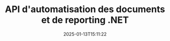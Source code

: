 ---
############################# Static ############################
layout: "landing"
date: 2025-01-13T15:11:22
draft: false

lang: fr
product: "Assembly"
product_tag: "assembly"
platform: "Net"
platform_tag: "net"

############################# Drop-down ############################
supported_platforms:
  items:
    # supported_platforms loop
    - title: ".NET"
      tag: "net"
    # supported_platforms loop
    - title: "Java"
      tag: "java"
    # supported_platforms loop
    - title: "Node.js"
      tag: "nodejs-java"

############################# Head ############################
head_title: "API .NET pour l'automatisation des documents, assemblage et génération de rapports"
head_description: "API C# .NET pour l'automatisation des documents, l'assemblage et la génération de rapports. Créez des documents PDF, Word, Excel, PPTX, HTML et email à partir de modèles personnalisés."

############################# Header ############################
title: "API d'automatisation des documents et de reporting .NET"
description: "Générez des rapports dans des applications .NET en définissant des modèles et en fusionnant des données."
words:
  for: "pour"

actions:
  main: "Téléchargez l'essai via Nuget"
  main_link: "https://www.nuget.org/packages/GroupDocs.Assembly"
  alt: "Licences"
  alt_link: "https://purchase.groupdocs.com/pricing/assembly/net/"
  title: "Prêt à commencer ?"
  description: "Essayez les fonctionnalités de GroupDocs.Assembly gratuitement ou demandez une licence."

release:
  title: "Version {0} publiée"
  notes: "Découvrez les nouveautés"
  downloads: "Téléchargements"
  link: "https://releases.groupdocs.com/assembly/net/"

code:
  title: "Remplir un graphique dans DOCX en utilisant C#"
  more: "Plus d'exemples"
  more_link: "https://github.com/groupdocs-assembly/GroupDocs.Assembly-for-.NET/"
  install: "dotnet add package GroupDocs.Assembly"
  content: |
    ```csharp {style=abap}   
    // Chemin vers le modèle principal
    string template = "chart_template.docx";

    // Récupérer les données de productivité des managers à partir de la source
    DocumentTable data_table = 
        new DocumentTable("Managers.json", 1);

    // Créer une instance de DataSourceInfo avec les données
    DataSourceInfo data 
        = new DataSourceInfo(data_table, "managers");

    // Définir les couleurs du graphique à l'aide d'un autre DataSourceInfo
    DataSourceInfo design = 
        new DataSourceInfo("red", "color");

    // Remplir le modèle avec des données et l'enregistrer en sortie
    DocumentAssembler asm = new DocumentAssembler();
    asm.AssembleDocument(template, "result.docx", data, design);
    ```

############################# Overview ############################
overview:
  enable: true
  title: "Aperçu de GroupDocs.Assembly"
  description: "Solution .NET pour automatiser la création de documents avec intégration de données avancée."
  features:
    # feature loop
    - title: "Ajouter des données commerciales aux modèles de documents avec C#"
      content: "Génération de rapports simplifiée : Avec GroupDocs.Assembly for .NET, vous pouvez insérer sans effort des données provenant de sources comme JSON ou XML dans des modèles prédéfinis."

    # feature loop
    - title: "Traiter des objets de données natifs"
      content: "Les types de documents pris en charge incluent des objets intégrés comme des diagrammes, graphiques, tableaux et listes qui peuvent être remplis automatiquement avec des données."

    # feature loop
    - title: "Fonctionnalités supplémentaires"
      content: "GroupDocs.Assembly for .NET offre d'importantes options de personnalisation. Concevez des objets de données par programmation, générez des codes-barres, utilisez des sources de données en ligne via des URL, et enregistrez la sortie dans divers formats."

############################# Platforms ############################
platforms:
  enable: true
  title: "Indépendance de la plateforme"
  description: "GroupDocs.Assembly for .NET est compatible avec les systèmes d'exploitation, frameworks et gestionnaires de paquets suivants."
  items:
    # platform loop
    - title: "Amazon"
      image: "amazon"
    # platform loop
    - title: "Docker"
      image: "docker"
    # platform loop
    - title: "Azure"
      image: "azure"
    # platform loop
    - title: "VS Code"
      image: "vs_code"
    # platform loop
    - title: "ReSharper"
      image: "resharper"
    # platform loop
    - title: "macOS"
      image: "finder"
    # platform loop
    - title: "Linux"
      image: "linux"
    # platform loop
    - title: "NuGet"
      image: "nuget"

############################# File formats ############################
formats:
  enable: true
  title: "Formats de fichiers pris en charge"
  description: |
    GroupDocs.Assembly for .NET peut traiter les [formats de fichiers suivants](https://docs.groupdocs.com/assembly/net/supported-document-formats/).
  groups:
    # group loop
    - color: "green"
      content: |
        ### Formats Microsoft Office
        * **Word:**  DOCX, DOC, DOCM, DOT, DOTX, DOTM, RTF, WordprocessingML
        * **Excel:** XLSX, XLS, XLSM, XLSB, XLTM, XLT, XLTM, XLTX, SpreadsheetML
        * **PowerPoint:** PPT, PPTX, PPTM, PPS, PPSX, PPSM, POTM, POTX
    # group loop
    - color: "blue"
      content: |
        ### Images & Autres Formats
        * **Portable:** PDF
        * **Images:** SVG, TIFF
        * **Autres formats de bureau:** ODT, OTT, OTS, ODS, ODP, OTP
      # group loop
    - color: "red"
      content: |
        ### Autres formats
        * **Web:** HTML, MHTML
        * **Emails:** EML, MSG, EMLX
        * **Autre:** EPUB, MD

############################# Features ############################
features:
  enable: true
  title: "Fonctionnalités de GroupDocs.Assembly"
  description: "Créez des documents et des rapports en utilisant des modèles de données avancés."

  items:
    # feature loop
    - icon: "preview"
      title: "Représentation avancée des données"
      content: "Prend en charge un large éventail d'objets de données tels que des graphiques, listes, tableaux, images, et plus encore."

    # feature loop
    - icon: "manipulate"
      title: "Manipulation des données"
      content: "Appliquez des formules et des opérations séquentielles pour formater et afficher les données efficacement."

    # feature loop
    - icon: "two_pages"
      title: "Large éventail de formats pris en charge"
      content: "Travaillez sans effort avec tous les formats de documents courants pour les modèles ou fichiers de sortie."

    # feature loop
    - icon: "document_settings"
      title: "Balisage riche des modèles"
      content: "Exploitez le formatage ordinal, cardinal et numérique alphabétique dans les modèles."

    # feature loop
    - icon: "text"
      title: "Incarner des codes-barres"
      content: "Générez des images de codes-barres dynamiquement et insérez-les dans vos documents."

    # feature loop
    - icon: "add"
      title: "Formatage des données"
      content: "Formatez les chaînes dans les modèles en majuscules, minuscules, capitalisées ou avec un style de première lettre en majuscule."

    # feature loop
    - icon: "manipulate"
      title: "Manipulation du contenu des documents"
      content: "Insérez dynamiquement du contenu provenant de documents externes dans vos rapports."

    # feature loop
    - icon: "convert"
      title: "Enregistrer dans plusieurs formats"
      content: "Spécifiez le format de fichier de sortie à l'aide d'extensions de fichiers ou de configurations détaillées."

    # feature loop
    - icon: "update"
      title: "Traitement des données flexible"
      content: "Insérez des images et des documents dynamiquement en utilisant des octets encodés en Base64."

############################# Code samples ############################
code_samples:
  enable: true
  title: "Exemples de code"
  description: "Exemples de code pour les opérations typiques de GroupDocs.Assembly."
  items:
    # code sample loop
    - title: "Liste à puces dans un document Microsoft Word"
      content: |
        [Les listes à puces](https://docs.groupdocs.com/assembly/net/bulleted-list-in-word-processing-document/) sont un moyen courant de présenter des données commerciales. Voici un exemple d'ajout d'une liste à un document Word en utilisant GroupDocs.Assembly.
        {{< landing/code title="Comment remplir une liste dans les documents">}}
        ```csharp {style=abap}
        // Insérez ce modèle sur une page de document :
        // Indicateurs de performance des managers
        // . <<foreach [in products]>><<[ProductName]>>
        // <</foreach>>

        // Spécifiez le chemin du modèle
        string template = "Bulleted List Template.docx";

        // Définissez le chemin du fichier de sortie
        string result = "Result Report.docx"

        // Récupérez les données des managers à partir d'une source JSON
        JsonDataSource dataSource = new JsonDataSource("Report data.json");
        DataSourceInfo data = new DataSourceInfo(dataSource, "managers")

        // Générez le rapport avec les données remplies
        DocumentAssembler assembler = new DocumentAssembler();
        assembler.AssembleDocument(template, result, data);
        ```
        {{< /landing/code >}}
    # code sample loop
    - title: "Graphiques circulaires dans des présentations PPTX"
      content: |
        Vous pouvez créer [des graphiques circulaires](https://docs.groupdocs.com/assembly/net/pie-chart-in-presentation-document/) en utilisant des modèles et des données XML. Améliorez vos rapports avec des représentations de données visuellement attrayantes.
        {{< landing/code title="Comment représenter des données dans un graphique circulaire">}}
        ```csharp {style=abap}
        // Ajoutez le modèle de titre du graphique à la présentation :
        // Revenus des clients <<foreach [in customers]>> 
        // <<x [CustomerName]>>

        // Incluez également le modèle de données du graphique :
        // Total Order Price<<foreach [in customers]>> 
        // <<x [CustomerName]>>

        // Spécifiez le chemin du modèle de graphique
        string template = "Pie Chart Template.pptx";

        // Définissez le chemin du fichier de sortie
        string result = "Result Report.pptx"

        // Récupérez les données des clients à partir d'une source XML
        JsonDataSource dataSource = new JsonDataSource("Chart data.xml");
        DataSourceInfo data = new DataSourceInfo(dataSource, "customers")

        // Générez le graphique et enregistrez le résultat
        DocumentAssembler assembler = new DocumentAssembler();
        assembler.AssembleDocument(template, result, data);
        ```
        {{< /landing/code >}}

---